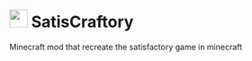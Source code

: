 <img src="https://raw.githubusercontent.com/SatisCraftory-Team/SatisCraftory-mod/forge/1.19/src/main/resources/satiscraftorylogo.png" width="32" /> SatisCraftory
===========

Minecraft mod that recreate the satisfactory game in minecraft
